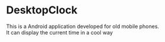 # DesktopClock
This is a Android application developed for old mobile phones.<br/>
It can display the current time in a cool way
